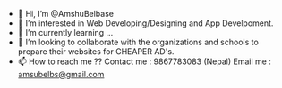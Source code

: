 - 👋 Hi, I’m @AmshuBelbase
- 👀 I’m interested in Web Developing/Designing and App Develpoment.
- 🌱 I’m currently learning ...
- 💞️ I’m looking to collaborate with the organizations and schools to prepare their websites for CHEAPER AD's.
- 📫 How to reach me ??
      Contact me : 9867783083  (Nepal)
      Email me   : amsubelbs@gmail.com

<!---
AmshuBelbase/AmshuBelbase is a ✨ special ✨ repository because its `README.md` (this file) appears on your GitHub profile.
You can click the Preview link to take a look at your changes.
--->
